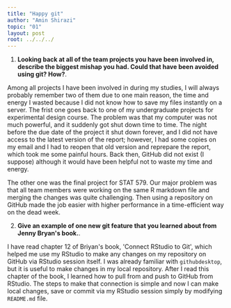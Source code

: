 ```yaml
---
title: "Happy git"
author: "Amin Shirazi"
topic: "01"
layout: post
root: ../../../
---
```


1. **Looking back at all of the team projects you have been involved in, describe the biggest mishap you had. Could that have been avoided 
using git? How?**. 

Among all projects I have been involved in during my studies, I will always probably  remember two of them due to one main reason, the time
and energy I wasted because I did not know how to save my files instantly on a server.
The frist one goes back to one of my undergraduate projects for experimental design course. The problem was that my computer was not much 
powerful, and it suddenly got shut down time to time. The night before the due date of the project it shut down forever, and I did not have
access to the latest version of the report; however, I had some copies on my email and I had to reopen that old version and reprepare  the
report, which took me some painful hours. Back then, GitHub did not exist (I suppose) although it would have been helpful not to waste 
my time and energy. 

The other one was the final project for STAT 579. Our major problem was that all team members were working on the same R markdown file 
and merging the changes was quite challenging. Then using a repository on GitHub made the job easier with higher performance in a 
time-efficient way on the dead week.

2. **Give an example of one new git feature that you learned about from Jenny Bryan's book.**.

I have read chapter 12 of Briyan's book, 'Connect RStudio to Git', which helped me use my RStudio to make any changes on my repository on 
GitHub via RStudio session itself. I was already familiar with `githubdesktop`, but it is useful to make changes in my local repository. 
After I read this chapter of the book, I learned how to pull from and push to GitHub from RStudio. The steps to make that connection is 
simple and now I can make local changes, save or commit via my RStudio session simply by modifying `README.md` file. 

